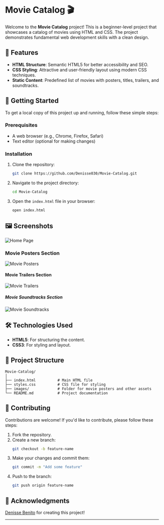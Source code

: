 # Movie Catalog 🎬

Welcome to the **Movie Catalog** project! This is a beginner-level project that showcases a catalog of movies using HTML and CSS. The project demonstrates fundamental web development skills with a clean design.

## 🌟 Features

- **HTML Structure**: Semantic HTML5 for better accessibility and SEO.
- **CSS Styling**: Attractive and user-friendly layout using modern CSS techniques.
- **Static Content**: Predefined list of movies with posters, titles, trailers, and soundtracks.

## 🚀 Getting Started

To get a local copy of this project up and running, follow these simple steps:

### Prerequisites
- A web browser (e.g., Chrome, Firefox, Safari)
- Text editor (optional for making changes)

### Installation
1. Clone the repository:
   ```bash
   git clone https://github.com/Denisse030/Movie-Catalog.git
   ```

2. Navigate to the project directory:
   ```bash
   cd Movie-Catalog
   ```

3. Open the `index.html` file in your browser:
   ```bash
   open index.html
   ```
   
## 🖼️ Screenshots
![Home Page](images/About.png "Movie Catalog Home Page")

### Movie Posters Section

![Movie Posters](images/Movies.png "Posters of Movies in the Catalog")

#### Movie Trailers Section

![Movie Trailers](images/Trailers.png "Trailers of Movies in the Catalog")


##### Movie Soundtracks Section

![Movie Soundtracks](images/Soundtracks.png "Soundtracks of Movies in the Catalog")


## 🛠️ Technologies Used

- **HTML5**: For structuring the content.
- **CSS3**: For styling and layout.

## 📂 Project Structure

```
Movie-Catalog/
│
├── index.html          # Main HTML file
├── styles.css          # CSS file for styling
├── images/             # Folder for movie posters and other assets
└── README.md           # Project documentation
```
## 🤝 Contributing

Contributions are welcome! If you'd like to contribute, please follow these steps:

1. Fork the repository.
2. Create a new branch:
   ```bash
   git checkout -b feature-name
   ```
3. Make your changes and commit them:
   ```bash
   git commit -m "Add some feature"
   ```
4. Push to the branch:
   ```bash
   git push origin feature-name
   ```
   
 ## 🙌 Acknowledgments

[Denisse Benito](https://github.com/Denisse030) for creating this project!

---
